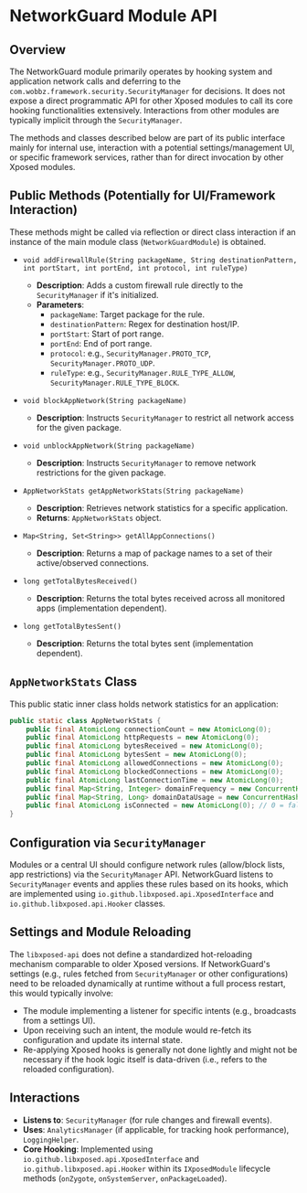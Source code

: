 # NetworkGuard Module API

## Overview

The NetworkGuard module primarily operates by hooking system and application network calls and deferring to the `com.wobbz.framework.security.SecurityManager` for decisions. It does not expose a direct programmatic API for other Xposed modules to call its core hooking functionalities extensively. Interactions from other modules are typically implicit through the `SecurityManager`.

The methods and classes described below are part of its public interface mainly for internal use, interaction with a potential settings/management UI, or specific framework services, rather than for direct invocation by other Xposed modules.

## Public Methods (Potentially for UI/Framework Interaction)

These methods might be called via reflection or direct class interaction if an instance of the main module class (`NetworkGuardModule`) is obtained.

-   `void addFirewallRule(String packageName, String destinationPattern, int portStart, int portEnd, int protocol, int ruleType)`
    *   **Description**: Adds a custom firewall rule directly to the `SecurityManager` if it's initialized.
    *   **Parameters**:
        *   `packageName`: Target package for the rule.
        *   `destinationPattern`: Regex for destination host/IP.
        *   `portStart`: Start of port range.
        *   `portEnd`: End of port range.
        *   `protocol`: e.g., `SecurityManager.PROTO_TCP`, `SecurityManager.PROTO_UDP`.
        *   `ruleType`: e.g., `SecurityManager.RULE_TYPE_ALLOW`, `SecurityManager.RULE_TYPE_BLOCK`.

-   `void blockAppNetwork(String packageName)`
    *   **Description**: Instructs `SecurityManager` to restrict all network access for the given package.

-   `void unblockAppNetwork(String packageName)`
    *   **Description**: Instructs `SecurityManager` to remove network restrictions for the given package.

-   `AppNetworkStats getAppNetworkStats(String packageName)`
    *   **Description**: Retrieves network statistics for a specific application.
    *   **Returns**: `AppNetworkStats` object.

-   `Map<String, Set<String>> getAllAppConnections()`
    *   **Description**: Returns a map of package names to a set of their active/observed connections.

-   `long getTotalBytesReceived()`
    *   **Description**: Returns the total bytes received across all monitored apps (implementation dependent).

-   `long getTotalBytesSent()`
    *   **Description**: Returns the total bytes sent (implementation dependent).

## `AppNetworkStats` Class

This public static inner class holds network statistics for an application:

```java
public static class AppNetworkStats {
    public final AtomicLong connectionCount = new AtomicLong(0);
    public final AtomicLong httpRequests = new AtomicLong(0);
    public final AtomicLong bytesReceived = new AtomicLong(0);
    public final AtomicLong bytesSent = new AtomicLong(0);
    public final AtomicLong allowedConnections = new AtomicLong(0);
    public final AtomicLong blockedConnections = new AtomicLong(0);
    public final AtomicLong lastConnectionTime = new AtomicLong(0);
    public final Map<String, Integer> domainFrequency = new ConcurrentHashMap<>();
    public final Map<String, Long> domainDataUsage = new ConcurrentHashMap<>();
    public final AtomicLong isConnected = new AtomicLong(0); // 0 = false, 1 = true
}
```

## Configuration via `SecurityManager`

Modules or a central UI should configure network rules (allow/block lists, app restrictions) via the `SecurityManager` API. NetworkGuard listens to `SecurityManager` events and applies these rules based on its hooks, which are implemented using `io.github.libxposed.api.XposedInterface` and `io.github.libxposed.api.Hooker` classes.

## Settings and Module Reloading

The `libxposed-api` does not define a standardized hot-reloading mechanism comparable to older Xposed versions. If NetworkGuard's settings (e.g., rules fetched from `SecurityManager` or other configurations) need to be reloaded dynamically at runtime without a full process restart, this would typically involve:
-   The module implementing a listener for specific intents (e.g., broadcasts from a settings UI).
-   Upon receiving such an intent, the module would re-fetch its configuration and update its internal state.
-   Re-applying Xposed hooks is generally not done lightly and might not be necessary if the hook logic itself is data-driven (i.e., refers to the reloaded configuration).

## Interactions

-   **Listens to**: `SecurityManager` (for rule changes and firewall events).
-   **Uses**: `AnalyticsManager` (if applicable, for tracking hook performance), `LoggingHelper`.
-   **Core Hooking**: Implemented using `io.github.libxposed.api.XposedInterface` and `io.github.libxposed.api.Hooker` within its `IXposedModule` lifecycle methods (`onZygote`, `onSystemServer`, `onPackageLoaded`). 